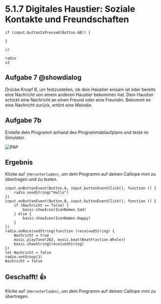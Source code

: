 # 5.1.7 Digitales Haustier: Soziale Kontakte und Freundschaften

```ghost
if (input.buttonIsPressed(Button.AB)) {
	
}
```


```template
//
```


```package
radio
v3
```

## Aufgabe 7 @showdialog
Drücke Knopf B, um festzustellen, ob dein Haustier einsam ist oder bereits eine
Nachricht von einem anderen Haustier bekommen hat.
Dein Haustier schickt eine Nachricht an einen Freund oder eine Freundin.
Bekommt es eine Nachricht zurück, ertönt eine Melodie. 


## Aufgabe 7b

Erstelle dein Programm anhand des Programmablaufplans und teste im Simulator.

![PAP](../static/images/pap_7a.png)

## Ergebnis

Klicke auf ``|Herunterladen|``, um dein Programm auf deinen Calliope mini zu übertragen und zu testen.

```blocks
input.onButtonEvent(Button.A, input.buttonEventClick(), function () {
    radio.sendString("Hallo")
})
input.onButtonEvent(Button.B, input.buttonEventClick(), function () {
    if (Nachricht == false) {
        basic.showIcon(IconNames.Sad)
    } else {
        basic.showIcon(IconNames.Happy)
    }
})
radio.onReceivedString(function (receivedString) {
    Nachricht = true
    music.playTone(262, music.beat(BeatFraction.Whole))
    basic.showString(receivedString)
})
let Nachricht = false
radio.setGroup(1)
Nachricht = false
```



## Geschafft! 👍
Klicke auf ``|Herunterladen|``, um dein Programm auf deinen Calliope mini zu übertragen.



